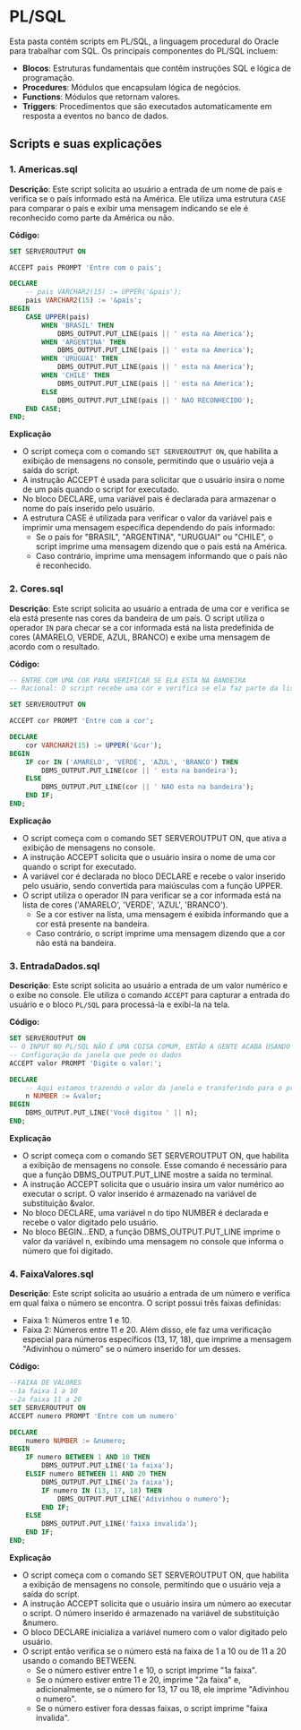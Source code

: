 # PL/SQL

Esta pasta contém scripts em PL/SQL, a linguagem procedural do Oracle para trabalhar com SQL. Os principais componentes do PL/SQL incluem:

- **Blocos**: Estruturas fundamentais que contêm instruções SQL e lógica de programação.
- **Procedures**: Módulos que encapsulam lógica de negócios.
- **Functions**: Módulos que retornam valores.
- **Triggers**: Procedimentos que são executados automaticamente em resposta a eventos no banco de dados.

## Scripts e suas explicações

### 1. **Americas.sql**
**Descrição**: Este script solicita ao usuário a entrada de um nome de país e verifica se o país informado está na América. Ele utiliza uma estrutura `CASE` para comparar o país e exibir uma mensagem indicando se ele é reconhecido como parte da América ou não.

**Código:**
```sql
SET SERVEROUTPUT ON

ACCEPT pais PROMPT 'Entre com o pais';

DECLARE
    -- pais VARCHAR2(15) := UPPER('&pais');
    pais VARCHAR2(15) := '&pais';
BEGIN
    CASE UPPER(pais)
        WHEN 'BRASIL' THEN
            DBMS_OUTPUT.PUT_LINE(pais || ' esta na America');
        WHEN 'ARGENTINA' THEN
            DBMS_OUTPUT.PUT_LINE(pais || ' esta na America');
        WHEN 'URUGUAI' THEN
            DBMS_OUTPUT.PUT_LINE(pais || ' esta na America');
        WHEN 'CHILE' THEN
            DBMS_OUTPUT.PUT_LINE(pais || ' esta na America');
        ELSE
            DBMS_OUTPUT.PUT_LINE(pais || ' NAO RECONHECIDO');
    END CASE;
END;
```

**Explicação**
- O script começa com o comando `SET SERVEROUTPUT ON`, que habilita a exibição de mensagens no console, permitindo que o usuário veja a saída do script.
- A instrução ACCEPT é usada para solicitar que o usuário insira o nome de um país quando o script for executado.
- No bloco DECLARE, uma variável pais é declarada para armazenar o nome do país inserido pelo usuário.
- A estrutura CASE é utilizada para verificar o valor da variável pais e imprimir uma mensagem específica dependendo do país informado:
  - Se o país for "BRASIL", "ARGENTINA", "URUGUAI" ou "CHILE", o script imprime uma mensagem dizendo que o país está na América.
  - Caso contrário, imprime uma mensagem informando que o país não é reconhecido.
 
### 2. **Cores.sql**
**Descrição**: Este script solicita ao usuário a entrada de uma cor e verifica se ela está presente nas cores da bandeira de um país. O script utiliza o operador `IN` para checar se a cor informada está na lista predefinida de cores (AMARELO, VERDE, AZUL, BRANCO) e exibe uma mensagem de acordo com o resultado.

**Código:**
```sql
-- ENTRE COM UMA COR PARA VERIFICAR SE ELA ESTA NA BANDEIRA
-- Racional: O script recebe uma cor e verifica se ela faz parte da lista de cores da bandeira.

SET SERVEROUTPUT ON

ACCEPT cor PROMPT 'Entre com a cor';

DECLARE
    cor VARCHAR2(15) := UPPER('&cor');
BEGIN
    IF cor IN ('AMARELO', 'VERDE', 'AZUL', 'BRANCO') THEN
        DBMS_OUTPUT.PUT_LINE(cor || ' esta na bandeira');
    ELSE
        DBMS_OUTPUT.PUT_LINE(cor || ' NAO esta na bandeira');
    END IF;
END;
```

**Explicação**
- O script começa com o comando SET SERVEROUTPUT ON, que ativa a exibição de mensagens no console.
- A instrução ACCEPT solicita que o usuário insira o nome de uma cor quando o script for executado.
- A variável cor é declarada no bloco DECLARE e recebe o valor inserido pelo usuário, sendo convertida para maiúsculas com a função UPPER.
- O script utiliza o operador IN para verificar se a cor informada está na lista de cores ('AMARELO', 'VERDE', 'AZUL', 'BRANCO').
    - Se a cor estiver na lista, uma mensagem é exibida informando que a cor está presente na bandeira.
    - Caso contrário, o script imprime uma mensagem dizendo que a cor não está na bandeira.

### 3. **EntradaDados.sql**
**Descrição**: Este script solicita ao usuário a entrada de um valor numérico e o exibe no console. Ele utiliza o comando `ACCEPT` para capturar a entrada do usuário e o bloco `PL/SQL` para processá-la e exibi-la na tela.

**Código:**
```sql
SET SERVEROUTPUT ON
-- O INPUT NO PL/SQL NÃO É UMA COISA COMUM, ENTÃO A GENTE ACABA USANDO OS COMANDOS DO SQLPLUS
-- Configuração da janela que pede os dados
ACCEPT valor PROMPT 'Digite o valor:';

DECLARE
    -- Aqui estamos trazendo o valor da janela e transferindo para o programa propriamente dito
    n NUMBER := &valor;
BEGIN
    DBMS_OUTPUT.PUT_LINE('Você digitou ' || n);
END;
```
**Explicação**
- O script começa com o comando SET SERVEROUTPUT ON, que habilita a exibição de mensagens no console. Esse comando é necessário para que a função DBMS_OUTPUT.PUT_LINE mostre a saída no terminal.
- A instrução ACCEPT solicita que o usuário insira um valor numérico ao executar o script. O valor inserido é armazenado na variável de substituição &valor.
- No bloco DECLARE, uma variável n do tipo NUMBER é declarada e recebe o valor digitado pelo usuário.
- No bloco BEGIN...END, a função DBMS_OUTPUT.PUT_LINE imprime o valor da variável n, exibindo uma mensagem no console que informa o número que foi digitado.

### 4. **FaixaValores.sql**
**Descrição**: Este script solicita ao usuário a entrada de um número e verifica em qual faixa o número se encontra. O script possui três faixas definidas:
- Faixa 1: Números entre 1 e 10.
- Faixa 2: Números entre 11 e 20.
Além disso, ele faz uma verificação especial para números específicos (13, 17, 18), que imprime a mensagem "Adivinhou o número" se o número inserido for um desses.

**Código:**
```sql
--FAIXA DE VALORES 
--1a faixa 1 a 10
--2a faixa 11 a 20
SET SERVEROUTPUT ON
ACCEPT numero PROMPT 'Entre com um numero'

DECLARE
    numero NUMBER := &numero;
BEGIN
    IF numero BETWEEN 1 AND 10 THEN
        DBMS_OUTPUT.PUT_LINE('1a faixa');
    ELSIF numero BETWEEN 11 AND 20 THEN
        DBMS_OUTPUT.PUT_LINE('2a faixa');
        IF numero IN (13, 17, 18) THEN
            DBMS_OUTPUT.PUT_LINE('Adivinhou o numero');
        END IF;
    ELSE
        DBMS_OUTPUT.PUT_LINE('faixa invalida');
    END IF;    
END;
```
**Explicação**
- O script começa com o comando SET SERVEROUTPUT ON, que habilita a exibição de mensagens no console, permitindo que o usuário veja a saída do script.
- A instrução ACCEPT solicita que o usuário insira um número ao executar o script. O número inserido é armazenado na variável de substituição &numero.
- O bloco DECLARE inicializa a variável numero com o valor digitado pelo usuário.
- O script então verifica se o número está na faixa de 1 a 10 ou de 11 a 20 usando o comando BETWEEN.
    - Se o número estiver entre 1 e 10, o script imprime "1a faixa".
    - Se o número estiver entre 11 e 20, imprime "2a faixa" e, adicionalmente, se o número for 13, 17 ou 18, ele imprime "Adivinhou o numero".
    - Se o número estiver fora dessas faixas, o script imprime "faixa invalida".
